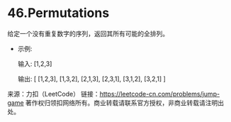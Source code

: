 # 46.Permutations
给定一个没有重复数字的序列，返回其所有可能的全排列。

* 示例:

    输入: [1,2,3]
    
    输出:
    [
      [1,2,3],
      [1,3,2],
      [2,1,3],
      [2,3,1],
      [3,1,2],
      [3,2,1]
    ]
    
来源：力扣（LeetCode）
链接：https://leetcode-cn.com/problems/jump-game
著作权归领扣网络所有。商业转载请联系官方授权，非商业转载请注明出处。